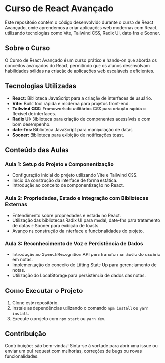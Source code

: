 # Curso de React Avançado

Este repositório contém o código desenvolvido durante o curso de React Avançado, onde aprendemos a criar aplicações web modernas com React, utilizando tecnologias como Vite, Tailwind CSS, Radix UI, date-fns e Sooner.

## Sobre o Curso

O Curso de React Avançado é um curso prático e hands-on que aborda os conceitos avançados do React, permitindo que os alunos desenvolvam habilidades sólidas na criação de aplicações web escaláveis e eficientes.

## Tecnologias Utilizadas

- **React:** Biblioteca JavaScript para a criação de interfaces de usuário.
- **Vite:** Build tool rápida e moderna para projetos front-end.
- **Tailwind CSS:** Framework de utilitários CSS para criação rápida e flexível de interfaces.
- **Radix UI:** Biblioteca para criação de componentes acessíveis e com bom desempenho.
- **date-fns:** Biblioteca JavaScript para manipulação de datas.
- **Sooner:** Biblioteca para exibição de notificações toast.

## Conteúdo das Aulas

### Aula 1: Setup do Projeto e Componentização
- Configuração inicial do projeto utilizando Vite e Tailwind CSS.
- Início da construção da interface de forma estática.
- Introdução ao conceito de componentização no React.

### Aula 2: Propriedades, Estado e Integração com Bibliotecas Externas
- Entendimento sobre propriedades e estado no React.
- Utilização das bibliotecas Radix UI para modal, date-fns para tratamento de datas e Sooner para exibição de toasts.
- Avanço na construção da interface e funcionalidades do projeto.

### Aula 3: Reconhecimento de Voz e Persistência de Dados
- Introdução ao SpeechRecognition API para transformar áudio do usuário em notas.
- Implementação do conceito de Lifting State Up para gerenciamento de notas.
- Utilização do LocalStorage para persistência de dados das notas.

## Como Executar o Projeto

1. Clone este repositório.
2. Instale as dependências utilizando o comando `npm install` ou `yarn install`.
3. Execute o projeto com `npm start` ou `yarn dev`.

## Contribuição

Contribuições são bem-vindas! Sinta-se à vontade para abrir uma issue ou enviar um pull request com melhorias, correções de bugs ou novas funcionalidades.
